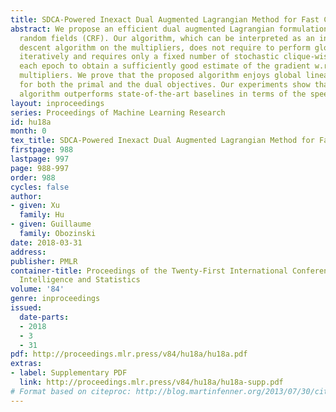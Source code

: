 ```yaml
---
title: SDCA-Powered Inexact Dual Augmented Lagrangian Method for Fast CRF Learning
abstract: We propose an efficient dual augmented Lagrangian formulation to learn conditional
  random fields (CRF). Our algorithm, which can be interpreted as an inexact gradient
  descent algorithm on the multipliers, does not require to perform global inference
  iteratively and requires only a fixed number of stochastic clique-wise updates at
  each epoch to obtain a sufficiently good estimate of the gradient w.r.t. the Lagrange
  multipliers. We prove that the proposed algorithm enjoys global linear convergence
  for both the primal and the dual objectives. Our experiments show that the proposed
  algorithm outperforms state-of-the-art baselines in terms of the speed of convergence.
layout: inproceedings
series: Proceedings of Machine Learning Research
id: hu18a
month: 0
tex_title: SDCA-Powered Inexact Dual Augmented Lagrangian Method for Fast CRF Learning
firstpage: 988
lastpage: 997
page: 988-997
order: 988
cycles: false
author:
- given: Xu
  family: Hu
- given: Guillaume
  family: Obozinski
date: 2018-03-31
address: 
publisher: PMLR
container-title: Proceedings of the Twenty-First International Conference on Artificial
  Intelligence and Statistics
volume: '84'
genre: inproceedings
issued:
  date-parts:
  - 2018
  - 3
  - 31
pdf: http://proceedings.mlr.press/v84/hu18a/hu18a.pdf
extras:
- label: Supplementary PDF
  link: http://proceedings.mlr.press/v84/hu18a/hu18a-supp.pdf
# Format based on citeproc: http://blog.martinfenner.org/2013/07/30/citeproc-yaml-for-bibliographies/
---
```

